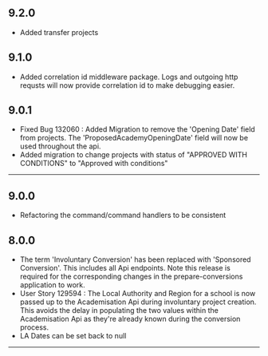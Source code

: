 ## 9.2.0
* Added transfer projects

## 9.1.0
* Added correlation id middleware package. Logs and outgoing http requsts will now provide correlation id to make debugging easier.

## 9.0.1
* Fixed Bug 132060 : Added Migration to remove the 'Opening Date' field from projects. The 'ProposedAcademyOpeningDate' field will now be used throughout the api.
* Added migration to change projects with status of "APPROVED WITH CONDITIONS" to "Approved with conditions"

---
## 9.0.0
* Refactoring the command/command handlers to be consistent

## 8.0.0
* The term 'Involuntary Conversion' has been replaced with 'Sponsored Conversion'. This includes all Api endpoints. Note this release is required for the corresponding changes in the prepare-conversions application to work.
* User Story 129594 : The Local Authority and Region for a school is now passed up to the Academisation Api during involuntary project creation. This avoids the delay in populating the two values within the Academisation Api as they're already known during the conversion process.
* LA Dates can be set back to null
---